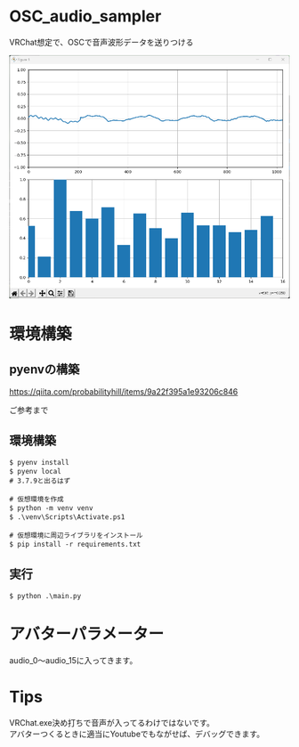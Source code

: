 # OSC_audio_sampler
VRChat想定で、OSCで音声波形データを送りつける

![動作画面](docs/ss.png)

# 環境構築

## pyenvの構築

https://qiita.com/probabilityhill/items/9a22f395a1e93206c846

ご参考まで


## 環境構築
```
$ pyenv install 
$ pyenv local 
# 3.7.9と出るはず

# 仮想環境を作成
$ python -m venv venv
$ .\venv\Scripts\Activate.ps1

# 仮想環境に周辺ライブラリをインストール
$ pip install -r requirements.txt
```

## 実行

```
$ python .\main.py
```

# アバターパラメーター

audio_0～audio_15に入ってきます。

# Tips

VRChat.exe決め打ちで音声が入ってるわけではないです。  
アバターつくるときに適当にYoutubeでもながせば、デバッグできます。